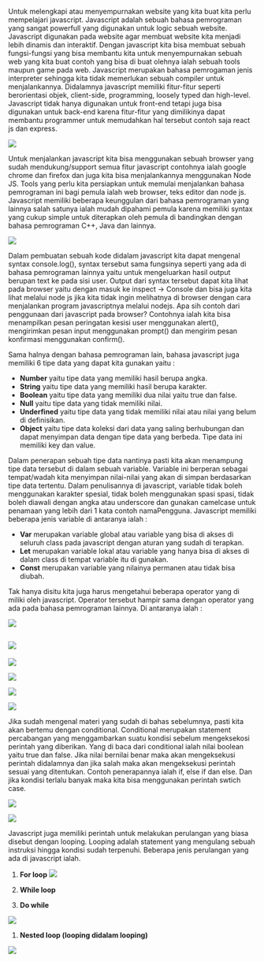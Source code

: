 Untuk melengkapi atau menyempurnakan website yang kita buat kita perlu mempelajari javascript. Javascript adalah sebuah bahasa pemrograman yang sangat powerfull yang digunakan untuk logic sebuah website. Javascript digunakan pada website agar membuat website kita menjadi lebih dinamis dan interaktif. Dengan javascript kita bisa membuat sebuah fungsi-fungsi yang bisa membantu kita untuk menyempurnakan sebuah web yang kita buat contoh yang bisa di buat olehnya ialah sebuah tools maupun game pada web. Javascript merupakan bahasa pemrogaman jenis interpreter sehingga kita tidak memerlukan sebuah compiler untuk menjalankannya. Didalamnya javascript memiliki fitur-fitur seperti berorientasi objek, client-side, programming, loosely typed dan high-level. Javascript tidak hanya digunakan untuk front-end tetapi juga bisa digunakan untuk back-end karena fitur-fitur yang dimilikinya dapat membantu programmer untuk memudahkan hal tersebut contoh saja react js dan express.

![](1.png)

Untuk menjalankan javascript kita bisa menggunakan sebuah browser yang sudah mendukung/support semua fitur javascript contohnya ialah google chrome dan firefox dan juga kita bisa menjalankannya menggunakan Node JS. Tools yang perlu kita persiapkan untuk memulai menjalankan bahasa pemrograman ini bagi pemula ialah web browser, teks editor dan node js. Javascript memiliki beberapa keunggulan dari bahasa pemrograman yang lainnya salah satunya ialah mudah dipahami pemula karena memiliki syntax yang cukup simple untuk diterapkan oleh pemula di bandingkan dengan bahasa pemrograman C++, Java dan lainnya.

![](2.png)

Dalam pembuatan sebuah kode didalam javascript kita dapat mengenal syntax console.log(), syntax tersebut sama fungsinya seperti yang ada di bahasa pemrograman lainnya yaitu untuk mengeluarkan hasil output berupan text ke pada sisi user. Output dari syntax tersebut dapat kita lihat pada browser yaitu dengan masuk ke inspect -\> Console dan bisa juga kita lihat melalui node js jika kita tidak ingin melihatnya di browser dengan cara menjalankan program javascriptnya melalui nodejs. Apa sih contoh dari penggunaan dari javascript pada browser? Contohnya ialah kita bisa menampilkan pesan peringatan kesisi user menggunakan alert(), mengirimkan pesan input menggunakan prompt() dan mengirim pesan konfirmasi menggunakan confirm().

Sama halnya dengan bahasa pemrograman lain, bahasa javascript juga memiliki 6 tipe data yang dapat kita gunakan yaitu :

- **Number** yaitu tipe data yang memiliki hasil berupa angka.
- **String** yaitu tipe data yang memiliki hasil berupa karakter.
- **Boolean** yaitu tipe data yang memiliki dua nilai yaitu true dan false.
- **Null** yaitu tipe data yang tidak memiliki nilai.
- **Underfined** yaitu tipe data yang tidak memiliki nilai atau nilai yang belum di definisikan.
- **Object** yaitu tipe data koleksi dari data yang saling berhubungan dan dapat menyimpan data dengan tipe data yang berbeda. Tipe data ini memiliki key dan value.

Dalam penerapan sebuah tipe data nantinya pasti kita akan menampung tipe data tersebut di dalam sebuah variable. Variable ini berperan sebagai tempat/wadah kita menyimpan nilai-nilai yang akan di simpan berdasarkan tipe data tertentu. Dalam penulisannya di javascript, variable tidak boleh menggunakan karakter spesial, tidak boleh menggunakan spasi spasi, tidak boleh diawali dengan angka atau underscore dan gunakan camelcase untuk penamaan yang lebih dari 1 kata contoh namaPengguna. Javascript memiliki beberapa jenis variable di antaranya ialah :

- **Var** merupakan variable global atau variable yang bisa di akses di seluruh class pada javascript dengan aturan yang sudah di terapkan.
- **Let** merupakan variable lokal atau variable yang hanya bisa di akses di dalam class di tempat variable itu di gunakan.
- **Const** merupakan variable yang nilainya permanen atau tidak bisa diubah.

Tak hanya disitu kita juga harus mengetahui beberapa operator yang di miliki oleh javascript. Operator tersebut hampir sama dengan operator yang ada pada bahasa pemrograman lainnya. Di antaranya ialah :

![](3.png)

## ![](RackMultipart20220928-1-ruetmr_html_4dace8f9b7c15ded.png)

![](4.png)

![](5.png)

![](6.png)

![](7.png)

Jika sudah mengenal materi yang sudah di bahas sebelumnya, pasti kita akan bertemu dengan conditional. Conditional merupakan statement percabangan yang menggambarkan suatu kondisi sebelum mengeksekosi perintah yang diberikan. Yang di baca dari conditional ialah nilai boolean yaitu true dan false. Jika nilai bernilai benar maka akan mengeksekusi perintah didalamnya dan jika salah maka akan mengeksekusi perintah sesuai yang ditentukan. Contoh penerapannya ialah if, else if dan else. Dan jika kondisi terlalu banyak maka kita bisa menggunakan perintah swtich case.

![](9.png)

![](8.png)

Javascript juga memiliki perintah untuk melakukan perulangan yang biasa disebut dengan looping. Looping adalah statement yang mengulang sebuah instruksi hingga kondisi sudah terpenuhi. Beberapa jenis perulangan yang ada di javascript ialah.

1. **For loop**
![](10.png)

1. **While loop**


1. **Do while**

![](11.png)

1. **Nested loop (looping didalam looping)**

![](12.png)
